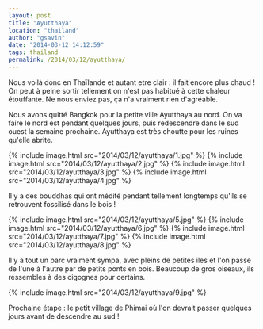 ```yaml
---
layout: post
title: "Ayutthaya"
location: "thailand"
author: "gsavin"
date: "2014-03-12 14:12:59"
tags: thailand
permalink: /2014/03/12/ayutthaya/
---
```

Nous voilà donc en Thaïlande et autant etre clair : il fait encore plus chaud ! On peut à peine sortir tellement on n'est pas habitué à cette chaleur étouffante. Ne nous enviez pas, ça n'a vraiment rien d'agréable.

Nous avons quitté Bangkok pour la petite ville Ayutthaya au nord. On va faire le nord est pendant quelques jours, puis redescendre dans le sud ouest la semaine prochaine. Ayutthaya est très choutte pour les ruines qu'elle abrite.

{% include image.html src="2014/03/12/ayutthaya/1.jpg" %}
{% include image.html src="2014/03/12/ayutthaya/2.jpg" %}
{% include image.html src="2014/03/12/ayutthaya/3.jpg" %}
{% include image.html src="2014/03/12/ayutthaya/4.jpg" %}

Il y a des bouddhas qui ont médité pendant tellement longtemps qu'ils se retrouvent fossilisé dans le bois !

{% include image.html src="2014/03/12/ayutthaya/5.jpg" %}
{% include image.html src="2014/03/12/ayutthaya/6.jpg" %}
{% include image.html src="2014/03/12/ayutthaya/7.jpg" %}
{% include image.html src="2014/03/12/ayutthaya/8.jpg" %}

Il y a tout un parc vraiment sympa, avec pleins de petites iles et l'on passe de l'une à l'autre par de petits ponts en bois. Beaucoup de gros oiseaux, ils ressembles à des cigognes pour certains.

{% include image.html src="2014/03/12/ayutthaya/9.jpg" %}

Prochaine étape : le petit village de Phimai où l'on devrait passer quelques jours avant de descendre au sud !